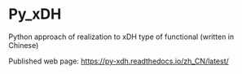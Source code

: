 # Py_xDH

Python approach of realization to xDH type of functional (written in Chinese)

Published web page: https://py-xdh.readthedocs.io/zh_CN/latest/

